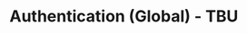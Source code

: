 # Authentication (Global) - TBU

<!-- 
    Waiting to be optimised before documenting
    
    Global Sign In
    Verify
-->